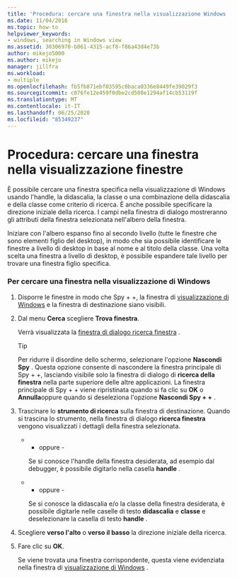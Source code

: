 ```yaml
---
title: 'Procedura: cercare una finestra nella visualizzazione Windows | Microsoft Docs'
ms.date: 11/04/2016
ms.topic: how-to
helpviewer_keywords:
- windows, searching in Windows view
ms.assetid: 30306970-b861-4315-acf8-f86a43d4e73b
author: mikejo5000
ms.author: mikejo
manager: jillfra
ms.workload:
- multiple
ms.openlocfilehash: fb5fb871ebf03595c0baca0336e8449fe39029f3
ms.sourcegitcommit: c076fe12e459f0dbe2cd508e1294af14cb53119f
ms.translationtype: MT
ms.contentlocale: it-IT
ms.lasthandoff: 06/25/2020
ms.locfileid: "85349237"
---
```

# <a name="how-to-search-for-a-window-in-windows-view"></a>Procedura: cercare una finestra nella visualizzazione finestre
È possibile cercare una finestra specifica nella visualizzazione di Windows usando l'handle, la didascalia, la classe o una combinazione della didascalia e della classe come criterio di ricerca. È anche possibile specificare la direzione iniziale della ricerca. I campi nella finestra di dialogo mostreranno gli attributi della finestra selezionata nell'albero della finestra.

 Iniziare con l'albero espanso fino al secondo livello (tutte le finestre che sono elementi figlio del desktop), in modo che sia possibile identificare le finestre a livello di desktop in base al nome e al titolo della classe. Una volta scelta una finestra a livello di desktop, è possibile espandere tale livello per trovare una finestra figlio specifica.

### <a name="to-search-for-a-window-in-windows-view"></a>Per cercare una finestra nella visualizzazione di Windows

1. Disporre le finestre in modo che Spy + +, la finestra di [visualizzazione di Windows](../debugger/windows-view.md) e la finestra di destinazione siano visibili.

2. Dal menu **Cerca** scegliere **Trova finestra**.

    Verrà visualizzata la [finestra di dialogo ricerca finestra](../debugger/window-search-dialog-box.md) .

   > [!TIP]
   > Per ridurre il disordine dello schermo, selezionare l'opzione **Nascondi Spy** . Questa opzione consente di nascondere la finestra principale di Spy + +, lasciando visibile solo la finestra di dialogo di **ricerca della finestra** nella parte superiore delle altre applicazioni. La finestra principale di Spy + + viene ripristinata quando si fa clic su **OK** o **Annulla**oppure quando si deseleziona l'opzione **Nascondi Spy + +** .

3. Trascinare lo **strumento di ricerca** sulla finestra di destinazione. Quando si trascina lo strumento, nella finestra di dialogo **ricerca finestra** vengono visualizzati i dettagli della finestra selezionata.

   - - oppure -

     Se si conosce l'handle della finestra desiderata, ad esempio dal debugger, è possibile digitarlo nella casella **handle** .

   - - oppure -

     Se si conosce la didascalia e/o la classe della finestra desiderata, è possibile digitarle nelle caselle di testo **didascalia** e **classe** e deselezionare la casella di testo **handle** .

4. Scegliere **verso l'alto** o **verso il basso** la direzione iniziale della ricerca.

5. Fare clic su **OK**.

    Se viene trovata una finestra corrispondente, questa viene evidenziata nella finestra di [visualizzazione di Windows](../debugger/windows-view.md) .